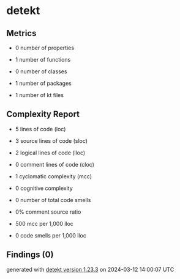# detekt

## Metrics

* 0 number of properties

* 1 number of functions

* 0 number of classes

* 1 number of packages

* 1 number of kt files

## Complexity Report

* 5 lines of code (loc)

* 3 source lines of code (sloc)

* 2 logical lines of code (lloc)

* 0 comment lines of code (cloc)

* 1 cyclomatic complexity (mcc)

* 0 cognitive complexity

* 0 number of total code smells

* 0% comment source ratio

* 500 mcc per 1,000 lloc

* 0 code smells per 1,000 lloc

## Findings (0)

generated with [detekt version 1.23.3](https://detekt.dev/) on 2024-03-12 14:00:07 UTC
